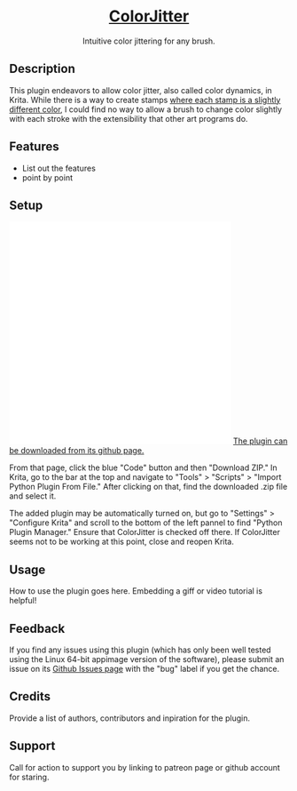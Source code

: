 <!DOCTYPE html>
<html lang="en">

<body>
  <a href="https://github.com/MalloryMiller/KritaColorJitter"><h1 align="center">ColorJitter</h1></a>
  <p align="center">Intuitive color jittering for any brush.</p>

  <h2>Description</h2>
  <p>This plugin endeavors to allow color jitter, also called color dynamics, in Krita. While there is a way to create stamps <a href="https://www.youtube.com/watch?v=-WSQvjhjT3o">where each stamp is a slightly different color</a>, I could find no way to allow a brush to change color slightly with each stroke with the extensibility that other art programs do.</p>

  <h2>Features</h2>
  <ul>
    <li>List out the features</li>
    <li>point by point</li>
  </ul>

  <h2>Setup</h2>
  <p> <img src="style.svg" width="400" height="400" alt="css-in-readme"> <a href="https://github.com/MalloryMiller/KritaColorJitter"> The plugin can be downloaded from its github page.</a> </p>
  <p>From that page, click the blue "Code" button and then "Download ZIP." In Krita, go to the bar at the top and navigate to "Tools" > "Scripts" > "Import Python Plugin From File." After clicking on that, find the downloaded .zip file and select it.</p>
  <p>The added plugin may be automatically turned on, but go to "Settings" > "Configure Krita" and scroll to the bottom of the left pannel to find "Python Plugin Manager." Ensure that ColorJitter is checked off there. If ColorJitter seems not to be working at this point, close and reopen Krita.</p>

  <h2>Usage</h2>
  <p>How to use the plugin goes here. Embedding a giff or video tutorial is helpful!</p>

  <h2>Feedback</h2>
  <p>If you find any issues using this plugin (which has only been well tested using the Linux 64-bit appimage version of the software), please submit an issue on its <a href="https://github.com/MalloryMiller/KritaColorJitter/issues">Github Issues page</a> with the "bug" label if you get the chance.</p>

  <h2>Credits</h2>
  <p>Provide a list of authors, contributors and inpiration for the plugin.</p>

  <h2>Support</h2>
  <p>Call for action to support you by linking to patreon page or github account for staring.</p>

</body>

</html>
